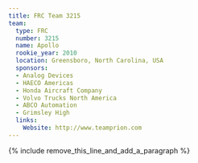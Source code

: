 ```yaml
---
title: FRC Team 3215
team:
  type: FRC
  number: 3215
  name: Apollo
  rookie_year: 2010
  location: Greensboro, North Carolina, USA
  sponsors:
  - Analog Devices
  - HAECO Americas
  - Honda Aircraft Company
  - Volvo Trucks North America
  - ABCO Automation
  - Grimsley High
  links:
    Website: http://www.teamprion.com
---
```


{% include remove_this_line_and_add_a_paragraph %}